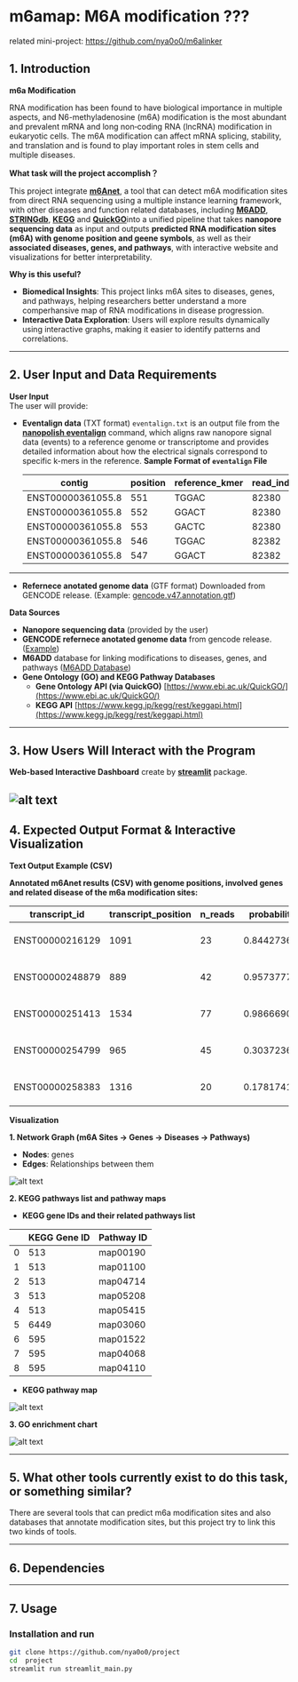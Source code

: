 # **m6amap: M6A modification ???**  

related mini-project: https://github.com/nya0o0/m6alinker

## **1. Introduction**  

**m6a Modification**

RNA modification has been found to have biological importance in multiple aspects, and N6-methyladenosine (m6A) modification is the most abundant and prevalent mRNA and long non‐coding RNA (lncRNA) modification in eukaryotic cells. The m6A modification can affect mRNA splicing, stability, and translation and is found to play important roles in stem cells and multiple diseases. 

**What task will the project accomplish？**

This project integrate [**m6Anet**](https://m6anet.readthedocs.io/en/latest/), a tool that can detect m6A modification sites from direct RNA sequencing using a multiple instance learning framework, with other diseases and function related databases, including [**M6ADD**](http://m6add.edbc.org/), [**STRINGdb**](https://string-db.org/), [**KEGG**](https://www.genome.jp/kegg/) and [**QuickGO**](https://www.ebi.ac.uk/QuickGO/)into a unified pipeline that takes **nanopore sequencing data** as input and outputs **predicted RNA modification sites (m6A) with genome position and geene symbols**, as well as their **associated diseases, genes, and pathways**, with interactive website and visualizations for better interpretability.  

**Why is this useful?**  

- **Biomedical Insights**: This project links m6A sites to diseases, genes, and pathways, helping researchers better understand a more comperhansive map of RNA modifications in disease progression.  
- **Interactive Data Exploration**: Users will explore results dynamically using interactive graphs, making it easier to identify patterns and correlations.  

---

## **2. User Input and Data Requirements**  

**User Input**  
The user will provide:  

- **Eventalign data** (TXT format)
`eventalign.txt` is an output file from the [**nanopolish eventalign**](https://github.com/jts/nanopolish) command, which aligns raw nanopore signal data (events) to a reference genome or transcriptome and provides detailed information about how the electrical signals correspond to specific k-mers in the reference.
    **Sample Format of `eventalign` File**

    | contig            | position | reference_kmer | read_index | strand | event_index | event_level_mean | event_stdv | event_length | model_kmer | model_mean | model_stdv | standardized_level | start_idx | end_idx |
    |--------------------|----------|----------------|------------|--------|-------------|------------------|------------|--------------|------------|------------|------------|--------------------|-----------|---------|
    | ENST00000361055.8 | 551      | TGGAC          | 82380      | t      | 1093        | 125.2            | 2.364      | 0.00299      | TGGAC      | 118.05     | 3.17       | 2.07               | 66904     | 66913   |
    | ENST00000361055.8 | 552      | GGACT          | 82380      | t      | 1094        | 122.49           | 4.523      | 0.00764      | GGACT      | 123.83     | 4.79       | -0.26              | 66881     | 66904   |
    | ENST00000361055.8 | 553      | GACTC          | 82380      | t      | 1095        | 92.61            | 2.74       | 0.00498      | GACTC      | 88.67      | 2.73       | 1.32               | 66866     | 66881   |
    | ENST00000361055.8 | 546      | TGGAC          | 82382      | t      | 1388        | 119.66           | 3.6        | 0.00332      | TGGAC      | 118.05     | 3.17       | 0.47               | 92966     | 92976   |
    | ENST00000361055.8 | 547      | GGACT          | 82382      | t      | 1389        | 124.2            | 8.115      | 0.00498      | GGACT      | 123.83     | 4.79       | 0.07               | 92951     | 92966   |


---


- **Refernece anotated genome data** (GTF format)
  Downloaded from GENCODE release. (Example: [gencode.v47.annotation.gtf](https://ftp.ebi.ac.uk/pub/databases/gencode/Gencode_human/release_47/gencode.v47.annotation.gtf.gz))

**Data Sources**  
- **Nanopore sequencing data** (provided by the user)  
- **GENCODE refernece anotated genome data** from gencode release.([Example](https://ftp.ebi.ac.uk/pub/databases/gencode/Gencode_human/release_47/gencode.v47.annotation.gtf.gz))
- **M6ADD** database for linking modifications to diseases, genes, and pathways ([M6ADD Database](https://m6add.org))  
- **Gene Ontology (GO) and KEGG Pathway Databases** 
  - **Gene Ontology API (via QuickGO)**  [https://www.ebi.ac.uk/QuickGO/](https://www.ebi.ac.uk/QuickGO/)  
  - **KEGG API**  [https://www.kegg.jp/kegg/rest/keggapi.html](https://www.kegg.jp/kegg/rest/keggapi.html)  

---

## **3. How Users Will Interact with the Program**   

**Web-based Interactive Dashboard** create by [**streamlit**](https://streamlit.io/) package.  

![alt text](Website_screenshot.png) 
---

## **4. Expected Output Format & Interactive Visualization**  

**Text Output Example (CSV)**  

**Annotated m6Anet results (CSV) with genome positions, involved genes and related disease of the m6a modification sites:**

| transcript_id     | transcript_position | n_reads | probability_modified | kmer  | mod_ratio           | genome_pos | chromosome | dist_up_exon_junc | dist_down_exon_junc | region | gene_name | transcript_type | m6add_Disease            | m6add_Symbol_id | m6add_chr | m6add_strand | m6add_start | m6add_end | m6add_p_value | m6add_logFC   | m6add_GSE      | m6add_Treat_method    | m6add_genome_pos |
|--------------------|---------------------|---------|-----------------------|-------|---------------------|------------|------------|--------------------|---------------------|--------|-----------|-----------------|--------------------------|-----------------|-----------|--------------|-------------|------------|---------------|----------------|----------------|-----------------------|------------------|
| ENST00000216129   | 1091               | 23      | 0.8442736864089966    | GGACT | 0.3043478260869565 | 43167069   | 22         | 1091.0            | 446.0               | CDS    | TTLL12    | protein_coding  | Acute monocytic leukemia | TTLL12          | 22        | -            | 43167020    | 43167118   | 0.000612042   | -3.068052935   | GSE87190       | MA9.3RAS R-2HG        | 43167069         |
| ENST00000248879   | 889                | 42      | 0.957377791404724     | GGACT | 0.6666666666666666 | 20319740   | 22         | 60.0              | 100.0               | UTR3   | DGCR6L    | protein_coding  | Acute monocytic leukemia | DGCR6L          | 22        | -            | 20319712    | 20319761   | 0.023999396   | 1.343734747    | GSE87190       | MA9.3ITD shNS-1-R-2HG | 20319736         |
| ENST00000251413   | 1534               | 77      | 0.9866690635681152    | GGACT | 0.8831168831168831 | 42615164   | 17         | 321.0             | 73.0                | UTR3   | TUBG1     | protein_coding  | Acute monocytic leukemia | TUBG1           | 17        | +            | 42615136    | 42615185   | 0.002256581   | -4.624972813   | GSE87190       | MA9.3RAS R-2HG        | 42615160         |
| ENST00000254799   | 965                | 45      | 0.3037236928939819    | GGACT | 0.1111111111111111 | 70819897   | 4          | 965.0             | 4113.0              | CDS    | GRSF1     | protein_coding  | Acute monocytic leukemia | GRSF1           | 4         | -            | 70819874    | 70819923   | 0.018212655   | -1.21302264    | GSE87190       | MA9.3RAS R-2HG        | 70819898         |
| ENST00000258383   | 1316               | 20      | 0.1781741976737976    | GGACT | 0.05               | 223967341  | 2          | 479.0             | 372.0               | UTR3   | MRPL44    | protein_coding  | Acute monocytic leukemia | MRPL44          | 2         | +            | 223967315   | 223967364  | 0.007863882   | -3.295836866   | GSE87190       | MA9.3RAS R-2HG        | 223967339        |

**Visualization**  

**1. Network Graph (m6A Sites → Genes → Diseases → Pathways)**  
- **Nodes**: genes
- **Edges**: Relationships between them

![alt text](interaction_network.png)

**2. KEGG pathways list and pathway maps**  

- **KEGG gene IDs and their related pathways list**

|   | KEGG Gene ID | Pathway ID |
|---|--------------|------------|
| 0 | 513          | map00190   |
| 1 | 513          | map01100   |
| 2 | 513          | map04714   |
| 3 | 513          | map05208   |
| 4 | 513         | map05415   |
| 5 | 6449        | map03060   |
| 6 | 595         | map01522   |
| 7 | 595         | map04068   |
| 8 | 595         | map04110   |

- **KEGG pathway map**

![alt text](kegg_map.png)


**3. GO enrichment chart**  

![alt text](go_enrichment.png)
  
---
## **5. What other tools currently exist to do this task, or something similar?**

There are several tools that can predict m6a modification sites and also databases that annotate modification sites, but this project try to link this two kinds of tools.

---
## **6. Dependencies** 

---

## **7. Usage** 

### Installation and run
```bash
git clone https://github.com/nya0o0/project
cd  project
streamlit run streamlit_main.py
```